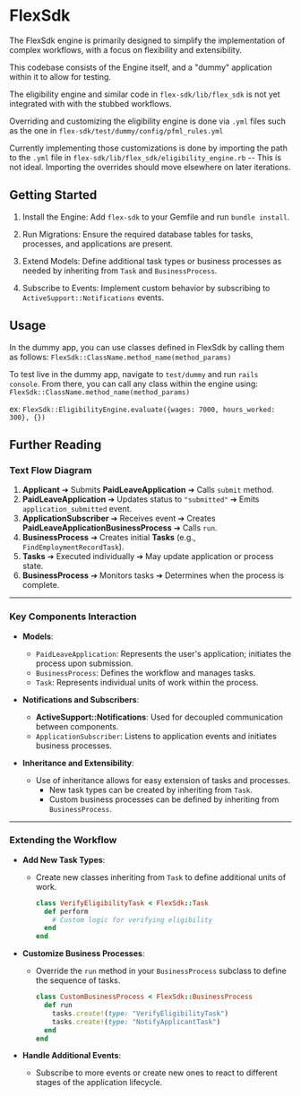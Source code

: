 # FlexSdk
The FlexSdk engine is primarily designed to simplify the implementation of complex workflows, with a focus on flexibility and extensibility.

This codebase consists of the Engine itself, and a "dummy" application within it to allow for testing.

The eligibility engine and similar code in `flex-sdk/lib/flex_sdk` is not yet integrated with with the stubbed workflows.

Overriding and customizing the eligibility engine is done via `.yml` files such as the one in `flex-sdk/test/dummy/config/pfml_rules.yml`

Currently implementing those customizations is done by importing the path to the `.yml` file in `flex-sdk/lib/flex_sdk/eligibility_engine.rb` -- This is not ideal. Importing the overrides should move elsewhere on later iterations.

## Getting Started

1. Install the Engine: Add `flex-sdk` to your Gemfile and run `bundle install`.

2. Run Migrations: Ensure the required database tables for tasks, processes, and applications are present.

3. Extend Models: Define additional task types or business processes as needed by inheriting from `Task` and `BusinessProcess`.

4. Subscribe to Events: Implement custom behavior by subscribing to `ActiveSupport::Notifications` events.

## Usage
In the dummy app, you can use classes defined in FlexSdk by calling them as follows:
`FlexSdk::ClassName.method_name(method_params)`

To test live in the dummy app, navigate to `test/dummy` and run `rails console`. From there, you can call any class within the engine using:
`FlexSdk::ClassName.method_name(method_params)`

ex: `FlexSdk::EligibilityEngine.evaluate({wages: 7000, hours_worked: 300}, {})`

## Further Reading
### Text Flow Diagram 

1. **Applicant** ➔ Submits **PaidLeaveApplication** ➔ Calls `submit` method.
2. **PaidLeaveApplication** ➔ Updates status to `"submitted"` ➔ Emits `application_submitted` event.
3. **ApplicationSubscriber** ➔ Receives event ➔ Creates **PaidLeaveApplicationBusinessProcess** ➔ Calls `run`.
4. **BusinessProcess** ➔ Creates initial **Tasks** (e.g., `FindEmploymentRecordTask`).
5. **Tasks** ➔ Executed individually ➔ May update application or process state.
6. **BusinessProcess** ➔ Monitors tasks ➔ Determines when the process is complete.

---

### Key Components Interaction

- **Models**:
  - `PaidLeaveApplication`: Represents the user's application; initiates the process upon submission.
  - `BusinessProcess`: Defines the workflow and manages tasks.
  - `Task`: Represents individual units of work within the process.

- **Notifications and Subscribers**:
  - **ActiveSupport::Notifications**: Used for decoupled communication between components.
  - `ApplicationSubscriber`: Listens to application events and initiates business processes.

- **Inheritance and Extensibility**:
  - Use of inheritance allows for easy extension of tasks and processes.
    - New task types can be created by inheriting from `Task`.
    - Custom business processes can be defined by inheriting from `BusinessProcess`.

---

### Extending the Workflow

- **Add New Task Types**:
  - Create new classes inheriting from `Task` to define additional units of work.
    ```ruby
    class VerifyEligibilityTask < FlexSdk::Task
      def perform
        # Custom logic for verifying eligibility
      end
    end
    ```

- **Customize Business Processes**:
  - Override the `run` method in your `BusinessProcess` subclass to define the sequence of tasks.
    ```ruby
    class CustomBusinessProcess < FlexSdk::BusinessProcess
      def run
        tasks.create!(type: "VerifyEligibilityTask")
        tasks.create!(type: "NotifyApplicantTask")
      end
    end
    ```

- **Handle Additional Events**:
  - Subscribe to more events or create new ones to react to different stages of the application lifecycle.
